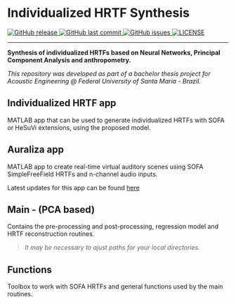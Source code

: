 # Individualized HRTF Synthesis

<p align="left">
  <a href="https://github.com/davircarvalho/Individualized_HRTF_Synthesis/releases/" target="_blank">
    <img alt="GitHub release" src="https://img.shields.io/github/v/release/davircarvalho/Individualized_HRTF_Synthesis?include_prereleases&style=flat-square">
  </a>

  <a href="https://github.com/davircarvalho/Individualized_HRTF_Synthesis/commits/master" target="_blank">
    <img src="https://img.shields.io/github/last-commit/davircarvalho/Individualized_HRTF_Synthesis?style=flat-square" alt="GitHub last commit">
  </a>

  <a href="https://github.com/davircarvalho/Individualized_HRTF_Synthesis/issues" target="_blank">
    <img src="https://img.shields.io/github/issues/davircarvalho/Individualized_HRTF_Synthesis?style=flat-square&color=red" alt="GitHub issues">
  </a>

  <a href="https://github.com/davircarvalho/Individualized_HRTF_Synthesis/blob/master/LICENSE" target="_blank">
    <img alt="LICENSE" src="https://img.shields.io/github/license/davircarvalho/Individualized_HRTF_Synthesis?style=flat-square&color=yellow">
  <a/>

</p>
<hr>



**Synthesis of individualized HRTFs based on Neural Networks, Principal Component Analysis and anthropometry.**


*This repository was developed as part of a bachelor thesis project for Acoustic Engineering @ Federal University of Santa Maria - Brazil.*


## Individualized HRTF app 

MATLAB app that can be used to generate individualized HRTFs with SOFA or HeSuVi extensions, using the proposed model.


## Auraliza app

MATLAB app to create real-time virtual auditory scenes using SOFA SimpleFreeField HRTFs and n-channel audio inputs.

Latest updates for this app can be found [here](https://github.com/davircarvalho/Auralization_Engine)


## Main - (PCA based)

Contains the pre-processing and post-processing, regression model and HRTF reconstruction routines.


> *It may be necessary to ajust paths for your local directories.*


## Functions 

Toolbox to work with SOFA HRTFs and general functions used by the main routines.
